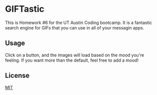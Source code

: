 # GIFTastic

This is Homework #6 for the UT Austin Coding bootcamp. It is a fantastic search engine for GIFs that you can use in all of your messagin apps. 

## Usage

Click on a button, and the images will load based on the mood you're feeling. If you want more than the default, feel free to add a mood!

## License
[MIT](https://choosealicense.com/licenses/mit/)